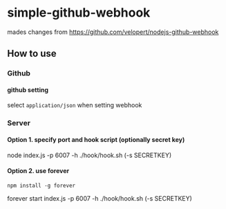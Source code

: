 # simple-github-webhook

mades changes from https://github.com/velopert/nodejs-github-webhook

## How to use

### Github

#### github setting
select `application/json` when setting webhook

### Server

#### Option 1. specify port and hook script (optionally secret key)

node index.js -p 6007 -h ./hook/hook.sh (-s SECRETKEY)

#### Option 2. use forever

`npm install -g forever`

forever start index.js -p 6007 -h ./hook/hook.sh (-s SECRETKEY)
